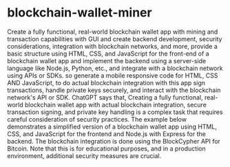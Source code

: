 # blockchain-wallet-miner
Create a fully functional, real-world blockchain wallet app with mining and transaction capabilities with GUI and create backend development, security considerations, integration with blockchain networks, and more, provide a basic structure using HTML, CSS, and JavaScript for the front-end of a blockchain wallet app and implement the backend using a server-side language like Node.js, Python, etc., and integrate with a blockchain network using APIs or SDKs. so generate a mobile responsive code for HTML, CSS AND JavaScript, to do actual blockchain integration with this app sign transactions, handle private keys securely, and interact with the blockchain network's API or SDK.
ChatGPT says that, Creating a fully functional, real-world blockchain wallet app with actual blockchain integration, secure transaction signing, and private key handling is a complex task that requires careful consideration of security practices. The example below demonstrates a simplified version of a blockchain wallet app using HTML, CSS, and JavaScript for the frontend and Node.js with Express for the backend. The blockchain integration is done using the BlockCypher API for Bitcoin. Note that this is for educational purposes, and in a production environment, additional security measures are crucial.
